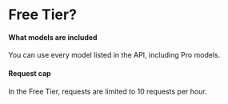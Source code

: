 # Free Tier?

#### What models are included

You can use every model listed in the API, including Pro models.

#### Request cap

In the Free Tier, requests are limited to 10 requests per hour.

